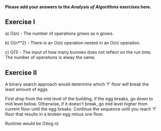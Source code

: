 #### Please add your answers to the **_Analysis of Algorithms_** exercises here.

## Exercise I

a) O(n) - The number of operations grows as n grows.

b) O(n\*\*2) - There is an O(n) operation nested in an O(n) operation.

c) O(1) - The input of how many bunnies does not reflect on the run time. The number of operations is alway the same.

## Exercise II

A binary search approach would determine which 'f' floor will break the least amount of eggs.

First drop from the mid level of the building, if the egg breaks, go down to mid level below. Otherwise, if it doesn't break, go mid level higher from current floor until the egg breaks.
Continue the sequence unitl you reach 'f' floor that results in a broken egg minus one floor.

Runtime would be O(log n)
